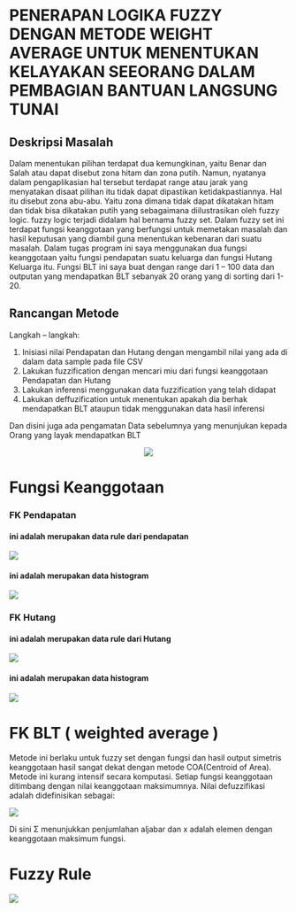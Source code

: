 # PENERAPAN LOGIKA FUZZY DENGAN METODE WEIGHT AVERAGE UNTUK MENENTUKAN KELAYAKAN SEEORANG DALAM PEMBAGIAN BANTUAN LANGSUNG TUNAI
## Deskripsi Masalah
Dalam menentukan pilihan terdapat dua kemungkinan, yaitu Benar dan Salah atau dapat disebut zona hitam dan zona putih. Namun, nyatanya dalam pengaplikasian hal tersebut terdapat range atau jarak yang menyatakan disaat pilihan itu tidak dapat dipastikan ketidakpastiannya. Hal itu  disebut zona abu-abu. Yaitu zona dimana tidak dapat dikatakan hitam dan tidak bisa dikatakan putih yang sebagaimana diilustrasikan oleh fuzzy logic. 
fuzzy logic terjadi didalam hal bernama fuzzy set. Dalam fuzzy set ini terdapat fungsi keanggotaan yang berfungsi untuk memetakan masalah dan hasil keputusan yang diambil guna menentukan kebenaran dari suatu masalah. Dalam tugas program ini saya menggunakan dua fungsi keanggotaan yaitu fungsi pendapatan suatu keluarga dan fungsi Hutang Keluarga itu. Fungsi BLT ini saya buat dengan range dari 1 – 100 data  dan outputan yang mendapatkan BLT sebanyak 20 orang yang di sorting dari 1-20.

## Rancangan Metode
Langkah – langkah:
1.	Inisiasi nilai Pendapatan dan Hutang dengan mengambil nilai yang ada di dalam data sample pada file CSV
2.	Lakukan fuzzification dengan mencari miu  dari fungsi keanggotaan Pendapatan dan Hutang
3.	Lakukan inferensi menggunakan data fuzzification yang telah didapat
4.	Lakukan deffuzification untuk menentukan apakah dia berhak mendapatkan BLT ataupun tidak menggunakan data hasil inferensi

Dan disini juga ada pengamatan Data sebelumnya yang menunjukan kepada Orang yang layak mendapatkan BLT

<p align="center">
  <img  src="https://imgur.com/5BspaRi.jpg"  />
</p> 

# Fungsi Keanggotaan
###	FK Pendapatan
#### ini adalah merupakan data rule dari pendapatan

<p align="left">
  <img  src="https://imgur.com/wQErczo.jpg"  />
</p> 

#### ini adalah merupakan data histogram 

<p align="left">
  <img  src="https://imgur.com/L6nu5Nc.jpg"  />
</p> 

###	FK Hutang
#### ini adalah merupakan data rule dari Hutang

<p align="left">
  <img  src="https://imgur.com/MTRXipa.jpg"  />
</p> 

#### ini adalah merupakan data histogram 

<p align="left">
  <img  src="https://imgur.com/FJrqrKD.jpg"  />
</p> 

# FK BLT ( weighted average  )
Metode ini berlaku untuk fuzzy set dengan fungsi dan hasil output simetris keanggotaan hasil sangat dekat dengan metode COA(Centroid of Area). Metode ini kurang intensif secara komputasi. Setiap fungsi keanggotaan ditimbang dengan nilai keanggotaan maksimumnya. Nilai defuzzifikasi adalah didefinisikan sebagai: 
 <p align="left">
  <img  src="https://imgur.com/uwLqGlX.jpg"  />
</p> 
Di sini Σ menunjukkan penjumlahan aljabar dan x adalah elemen dengan keanggotaan  maksimum fungsi. 

#	Fuzzy Rule
 <p align="left">
  <img  src="https://imgur.com/erhUQ1n.jpeg"  />
</p> 



